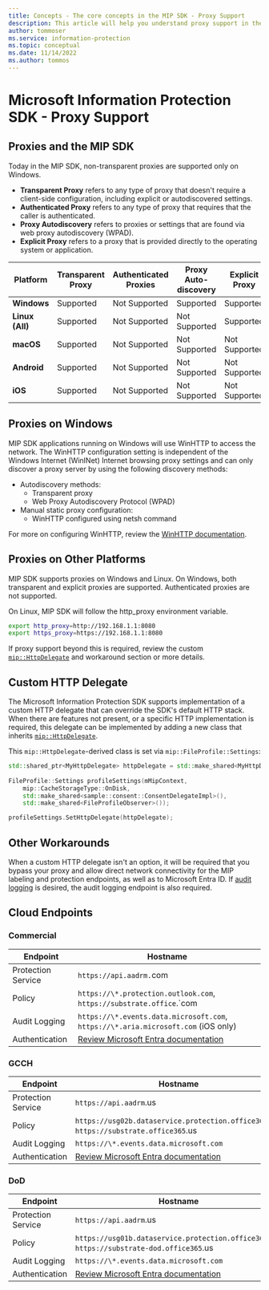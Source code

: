 ```yaml
---
title: Concepts - The core concepts in the MIP SDK - Proxy Support
description: This article will help you understand proxy support in the MIP SDK.
author: tommoser
ms.service: information-protection
ms.topic: conceptual
ms.date: 11/14/2022
ms.author: tommos
---
```


# Microsoft Information Protection SDK - Proxy Support

## Proxies and the MIP SDK

Today in the MIP SDK, non-transparent proxies are supported only on Windows.

* **Transparent Proxy** refers to any type of proxy that doesn't require a client-side configuration, including explicit or autodiscovered settings.
* **Authenticated Proxy** refers to any type of proxy that requires that the caller is authenticated.
* **Proxy Autodiscovery** refers to proxies or settings that are found via web proxy autodiscovery (WPAD).
* **Explicit Proxy** refers to a proxy that is provided directly to the operating system or application.
  
| Platform        | Transparent Proxy | Authenticated Proxies | Proxy Auto-discovery | Explicit Proxy |
| --------------- | ----------------- | --------------------- | -------------------- | -------------- |
| **Windows**     | Supported         | Not Supported         | Supported            | Supported      |
| **Linux (All)** | Supported         | Not Supported         | Not Supported        | Supported      |
| **macOS**       | Supported         | Not Supported         | Not Supported        | Not Supported  |
| **Android**     | Supported         | Not Supported         | Not Supported        | Not Supported  |
| **iOS**         | Supported         | Not Supported         | Not Supported        | Not Supported  |

## Proxies on Windows

MIP SDK applications running on Windows will use WinHTTP to access the network. The WinHTTP configuration setting is independent of the Windows Internet (WinINet) Internet browsing proxy settings and can only discover a proxy server by using the following discovery methods:

* Autodiscovery methods:
  * Transparent proxy
  * Web Proxy Autodiscovery Protocol (WPAD)
* Manual static proxy configuration:
  * WinHTTP configured using netsh command

For more on configuring WinHTTP, review the [WinHTTP documentation](/windows/win32/winhttp/winhttp-start-page).

## Proxies on Other Platforms

MIP SDK supports proxies on Windows and Linux. On Windows, both transparent and explicit proxies are supported. Authenticated proxies are not supported.

On Linux, MIP SDK will follow the http_proxy environment variable.

```bash
export http_proxy=http://192.168.1.1:8080
export https_proxy=https://192.168.1.1:8080
```

If proxy support beyond this is required, review the custom [`mip::HttpDelegate`](https://microsoftdocs.github.io/mip-sdk-docs/cpp/classmip_1_1HttpDelegate.html) and workaround section or more details.

## Custom HTTP Delegate

The Microsoft Information Protection SDK supports implementation of a custom HTTP delegate that can override the SDK's default HTTP stack. When there are features not present, or a specific HTTP implementation is required, this delegate can be implemented by adding a new class that inherits [`mip::HttpDelegate`](https://microsoftdocs.github.io/mip-sdk-docs/cpp/classmip_1_1HttpDelegate.html).

This `mip::HttpDelegate`-derived class is set via `mip::FileProfile::Settings`:

```cpp
std::shared_ptr<MyHttpDelegate> httpDelegate = std::make_shared<MyHttpDelegate>();
   
FileProfile::Settings profileSettings(mMipContext,
    mip::CacheStorageType::OnDisk,
    std::make_shared<sample::consent::ConsentDelegateImpl>(),
    std::make_shared<FileProfileObserver>());

profileSettings.SetHttpDelegate(httpDelegate);
```

## Other Workarounds

When a custom HTTP delegate isn't an option, it will be required that you bypass your proxy and allow direct network connectivity for the MIP labeling and protection endpoints, as well as to Microsoft Entra ID. If [audit logging](/azure/information-protection/reports-aip) is desired, the audit logging endpoint is also required.

## Cloud Endpoints

### Commercial

| Endpoint           | Hostname |
| --- | --- |
| Protection Service | `https://api.aadrm.`com                                                                                                            |
| Policy             | `https://\*.protection.outlook.com`, `https://substrate.office`.`com                                                                  |
| Audit Logging      | `https://\*.events.data.microsoft.com`, `https://\*.aria.microsoft.com` (iOS only)                                                   |
| Authentication     | [Review Microsoft Entra documentation](/azure/active-directory/develop/authentication-national-cloud#azure-ad-authentication-endpoints) |

### GCCH

| Endpoint           | Hostname |
| --- | --- |
| Protection Service | `https://api.aadrm`.us                                                                                                             |
| Policy             | `https://usg02b.dataservice.protection.office365.us`, `https://substrate.office365`.us                                                               |
| Audit Logging      | `https://\*.events.data.microsoft.com`                                                  |
| Authentication     | [Review Microsoft Entra documentation](/azure/active-directory/develop/authentication-national-cloud#azure-ad-authentication-endpoints) |

### DoD

| Endpoint           | Hostname |
| --- | --- |
| Protection Service | `https://api.aadrm`.us                                                                                                             |
| Policy             | `https://usg01b.dataservice.protection.office365.us`, `https://substrate-dod.office365`.us                                                              |
| Audit Logging      | `https://\*.events.data.microsoft.com`                                                   |
| Authentication     | [Review Microsoft Entra documentation](/azure/active-directory/develop/authentication-national-cloud#azure-ad-authentication-endpoints) |

